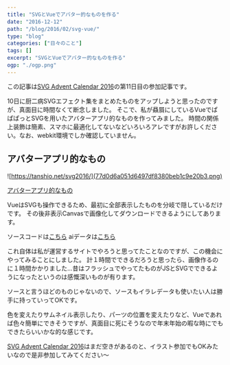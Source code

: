 ```yaml
---
title: "SVGとVueでアバター的なものを作る"
date: "2016-12-12"
path: "/blog/2016/02/svg-vue/"
type: "blog"
categories: ["日々のこと"]
tags: []
excerpt: "SVGとVueでアバター的なものを作る"
ogp: "./ogp.png"
---
```


<p>この記事は<a href="http://www.adventar.org/calendars/1428">SVG Advent Calendar 2016</a>の第11日目の参加記事です。</p>

10日に厨二病SVGエフェクト集をまとめたものをアップしようと思ったのですが、真面目に時間なくて断念しました。
そこで、私が贔屓にしているVueでぱぱぱっとSVGを用いたアバターアプリ的なものを作ってみました。
時間の関係上装飾は簡素、スマホに最適化してないなどいろいろアレですがお許しください。なお、webkit環境でしか確認していません。

## アバターアプリ的なもの

![https://tanshio.net/svg2016/](77d0d6a051d6497df8380beb1c9e20b3.png)

[アバターアプリ的なもの](https://tanshio.net/svg2016/)

VueはSVGも操作できるため、最初に全部表示したものを分岐で隠しているだけです。
その後非表示Canvasで画像化してダウンロードできるようにしてあります。

ソースコードは<a href="https://gist.github.com/tanshio/fe0b9b28f2a44f446300ee3fcda06d5b">こちら</a>
aiデータは<a href="https://dl.dropboxusercontent.com/u/62124656/%E3%81%8D%E3%81%9B%E3%81%8B%E3%81%88.ai">こちら</a>

これ自体は私が運営するサイトでやろうと思ってたことなのですが、この機会にやってみることにしました。
計１時間でできるだろうと思ったら、画像作るのに１時間かかりました…昔はフラッシュでやってたものがJSとSVGでできるようになったというのは感慨深いものが有ります。

ソースと言うほどのものじゃないので、ソースもイラレデータも使いたい人は勝手に持っていってOKです。

色を変えたりサムネイル表示したり、パーツの位置を変えたりなど、Vueであれば色々簡単にできそうですが、真面目に死にそうなので年末年始の暇な時にでもできたらいいかな的な感じです。

<a href="http://www.adventar.org/calendars/1428">SVG Advent Calendar 2016</a>はまだ空きがあるのと、イラスト参加でもOKみたいなので是非参加してみてください〜
